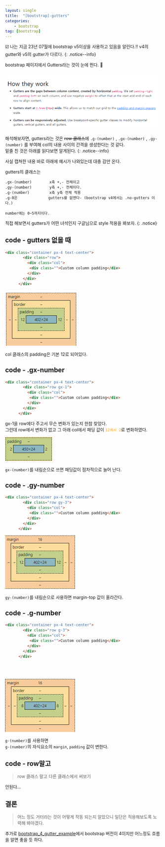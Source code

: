 ```yaml
---
layout: single
title:  "[bootstrap]-gutters"
categories:
    - bootstrap
tag: [bootstrap]
---
```


:ballot_box_with_check: 나는 지금 23년 07월에 bootstrap v5이상을 사용하고 있음을 알린다.!! v4의 gutter와 v5의 gutter가 다르다.
{: .notice--info}

bootstrap 페이지에서 Gutters라는 것이 눈에 띈다. :raised_eyebrow:

![bootstrap](/assets/images/html/bootstrap/230709-18.PNG)

해석해보자면, gutters라는 것은 ~~row 클래스~~에 <code>.g-(number)</code> , <code>.gx-(number)</code> , <code>.gy-(number)</code> 를 부여해 col의 내용 사이의 간격을 생성한다는 것 같다. <BR>밑줄 친 것은 아래를 읽다보면 알게된다.
{: .notice--info}

사실 캡쳐한 내용 바로 아래에 예시가 나와있는데 대충 감만 온다.

gutters의 클래스는 
```
.gx-(number)        x축 +,- 전체이고
.gy-(number)        y축 +,- 전체이다.
.g-(number)         x축 y축 전체 적용
.g-0은              gutters를 없앤다- (bootstrap v4에서는 .no-gutters 이다.)

number에는 0~5까지이다.
```


직접 해보면서 gutters가 어떤 녀석인지 구글님으로 style 적용을 봐보자.
{: .notice}

## code - gutters 없을 때

```html
<div class="container px-4 text-center">
        <div class="row">
          <div class="col">
           <div class="">Custom column padding</div>
          </div>
        </div>
      </div>
```

![bootstrap](/assets/images/html/bootstrap/230709-21.PNG)

col 클래스의 padding은 기본 12로 되어있다.

## code - .gx-number

```html
<div class="container px-4 text-center">
        <div class="row gx-1">
          <div class="col">
           <div class="">Custom column padding</div>
          </div>
        </div>
      </div>
```

gx-1을 row에다 주고서 무슨 변화가 있는지 한참 찾았다.<BR>
그런데 row에서 변화가 없고 그 아래 col에서 패딩 값이 <code style='color:orange'>12에서 2</code>로 변화하였다.


![bootstrap](/assets/images/html/bootstrap/230709-19.PNG)

<code>gx-(number)</code>를 내림순으로 쓰면 패딩값이 점차적으로 늘어 난다.


## code - .gy-number

```html
<div class="container px-4 text-center">
        <div class="row gy-3">
          <div class="col">
           <div class="">Custom column padding</div>
          </div>
        </div>
      </div>
```

![bootstrap](/assets/images/html/bootstrap/230709-20.PNG)

<code>gy-(number)</code>를 내림순으로 사용하면  margin-top 값이 올라간다.


## code - .g-number

```html
<div class="container px-4 text-center">
        <div class="row g-3">
          <div class="col">
           <div class="">Custom column padding</div>
          </div>
        </div>
      </div>
```
<BR>
<BR>

![bootstrap](/assets/images/html/bootstrap/230709-22.PNG)

<code>g-(number)</code>를 사용하면<BR>
<code>g-(number)</code>의 자식요소의 <code>margin</code>, <code>padding</code> 값이 변한다.

## code - row말고
> row 클래스 말고 다른 클래스에서 써보기

안된다...

## 결론

> 어느 정도 거터라는 것이 어떻게 작동 되는지 알았으니 일단은 적용해보도록 노력해 봐야겠다.

추가로 [bootstrap_4_gutter_example](https://www.codeply.com/go/pVsGQZVVtG/bootstrap-4-no-gutters-(spacing))에서 bootstrap 버전이 4이지만 어느정도 흐름을 알면 좋을 듯 하다. 


